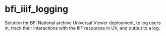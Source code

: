 # bfi_iiif_logging
Solution for BFI National archive Universal Viewer deployment, to log users in, track their interactions with the IIIF resources in UV, and output to a log.
